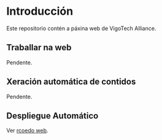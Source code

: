 # Introducción

Este repositorio contén a páxina web de VigoTech Alliance.

## Traballar na web

Pendente.

## Xeración automática de contidos 

Pendente.

## Despliegue Automático

Ver [rcoedo web](http://rcoedo.com/post/hugo-static-site-generator/).
